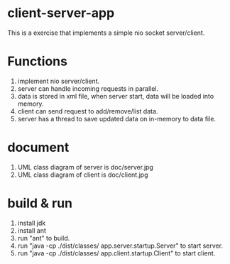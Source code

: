 client-server-app
=================

This is a exercise that implements a simple nio socket server/client.

Functions
=================
1. implement nio server/client.
2. server can handle incoming requests in parallel.
3. data is stored in xml file, when server start, data will be loaded into memory.
4. client can send request to add/remove/list data.
5. server has a thread to save updated data on in-memory to data file.

document
=================
1. UML class diagram of server is doc/server.jpg
2. UML class diagram of client is doc/client.jpg

build & run
=================
1. install jdk
2. install ant
3. run "ant" to build.
4. run "java -cp ./dist/classes/ app.server.startup.Server" to start server.
5. run "java -cp ./dist/classes/ app.client.startup.Client" to start client.



